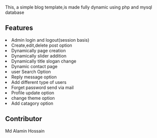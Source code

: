 This, a simple blog template,is made fully dynamic using php and mysql database
<h2>Features</h2>
<li>Admin  login and logout(session basis)</li>
<li>Create,edit,delete post option</li>
<li>Dynamically page creation</li>
<li>Dynamically slider addition</li>
<li>Dynamically title slogan change</li>
<li>Dynamic contact page</li>
<li>user Search Option</li>
<li>Reply message option</li>
<li>Add different type of users</li>
<li>Forget password send via mail</li>
<li>Profile update option</li>
<li>change theme option</li>
<li>Add catagory option </li>
<h2>Contributor</h2>
Md Alamin Hossain
